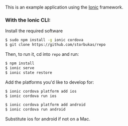 This is an example application using the [Ionic](http://ionicframework.com/docs/) framework.

### With the Ionic CLI:

Install the required software

```bash
$ sudo npm install -g ionic cordova
$ git clone https://github.com/storbukas/repo
```

Then, to run it, cd into `repo` and run:

```bash
$ npm install
$ ionic serve
$ ionic state restore
```

Add the platforms you'd like to develop for:

```bash
$ ionic cordova platform add ios
$ ionic cordova run ios
```

```bash
$ ionic cordova platform add android
$ ionic cordova run android
```

Substitute ios for android if not on a Mac.

